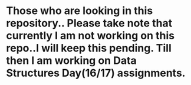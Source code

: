 # Those who are looking in this repository.. Please take note that currently I am not working on this repo..I will keep this pending. Till then I am working on Data Structures Day(16/17) assignments.
